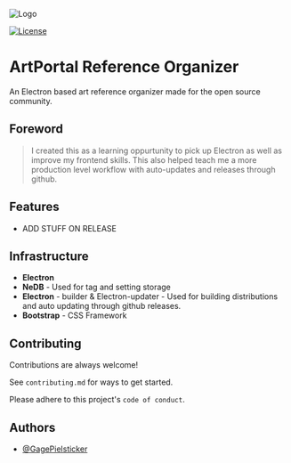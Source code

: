 
![Logo](https://github.com/JamesPielstickerPortfolio/ArtPortal-Client/assets/logo-long.png)


 [![License](https://img.shields.io/badge/license-MIT-green)](https://github.com/JamesPielstickerPortfolio/ArtPortal-Client/blob/master/LICENSE.md) 
# ArtPortal Reference Organizer

An Electron based art reference organizer made for the open source community.

## Foreword
> I created this as a learning oppurtunity to pick up Electron as well as improve my frontend skills. This also helped teach me a more production level workflow with auto-updates and releases through github.

## Features

- ADD STUFF ON RELEASE

## Infrastructure
- **Electron**
- **NeDB** - Used for tag and setting storage
- **Electron** - builder & Electron-updater - Used for building distributions and auto updating through github releases.
- **Bootstrap** - CSS Framework
## Contributing

Contributions are always welcome!

See `contributing.md` for ways to get started.

Please adhere to this project's `code of conduct`.


## Authors

- [@GagePielsticker](https://github.com/GagePielsticker)
